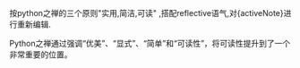 按python之禅的三个原则"实用,简洁,可读" ,搭配reflective语气,对{activeNote}进行重新编辑.

Python之禅通过强调“优美”、“显式”、“简单”和“可读性”，将可读性提升到了一个非常重要的位置。